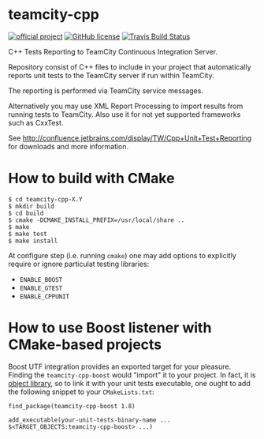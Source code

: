 teamcity-cpp
============

[![official project](http://jb.gg/badges/official.svg)](https://confluence.jetbrains.com/display/ALL/JetBrains+on+GitHub)
[![GitHub license](https://img.shields.io/badge/license-Apache%20License%202.0-blue.svg?style=flat)](http://www.apache.org/licenses/LICENSE-2.0)
[![Travis Build Status](https://travis-ci.org/JetBrains/teamcity-cpp.svg?branch=master)](https://travis-ci.org/JetBrains/teamcity-cpp)

C++ Tests Reporting to TeamCity Continuous Integration Server.

Repository consist of C++ files to include in your project that automatically reports unit tests to the TeamCity server if run within TeamCity.

The reporting is performed via TeamCity service messages.

Alternatively you may use XML Report Processing to import results from running tests to TeamCity.
Also use it for not yet supported frameworks such as CxxTest.

See http://confluence.jetbrains.com/display/TW/Cpp+Unit+Test+Reporting for downloads and more information.


How to build with CMake
=======================

    $ cd teamcity-cpp-X.Y
    $ mkdir build
    $ cd build
    $ cmake -DCMAKE_INSTALL_PREFIX=/usr/local/share ..
    $ make
    $ make test
    $ make install

At configure step (i.e. running `cmake`) one may add options to explicitly require or ignore particulat testing libraries:
* `ENABLE_BOOST`
* `ENABLE_GTEST`
* `ENABLE_CPPUNIT`


How to use Boost listener with CMake-based projects
===================================================

Boost UTF integration provides an exported target for your pleasure. Finding the `teamcity-cpp-boost` would "import" it
to your project. In fact, it is [object library](https://cmake.org/cmake/help/latest/command/add_library.html#object-libraries),
so to link it with your unit tests executable, one ought to add the following snippet to your `CMakeLists.txt`:

    find_package(teamcity-cpp-boost 1.8)

    add_executable(your-unit-tests-binary-name ... $<TARGET_OBJECTS:teamcity-cpp-boost> ...)

